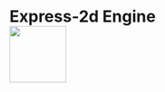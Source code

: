 # Express-2d Engine</br> <img src=https://user-images.githubusercontent.com/26097164/139533903-02945f3a-cef0-4297-b336-634d9f1c430e.png) width="100" height="100" />
